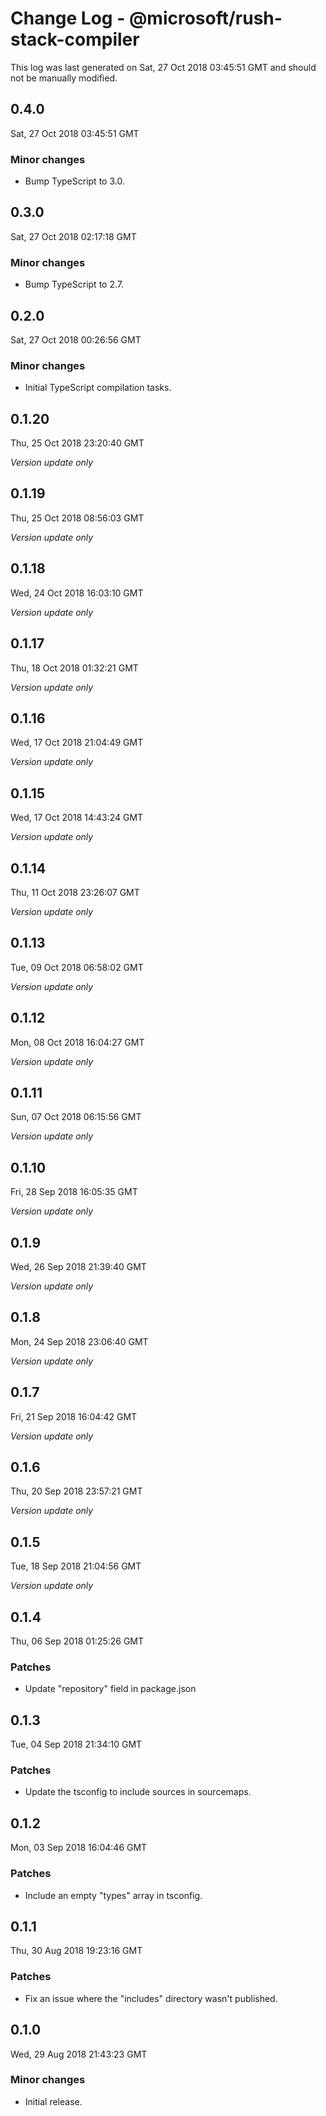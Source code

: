 # Change Log - @microsoft/rush-stack-compiler

This log was last generated on Sat, 27 Oct 2018 03:45:51 GMT and should not be manually modified.

## 0.4.0
Sat, 27 Oct 2018 03:45:51 GMT

### Minor changes

- Bump TypeScript to 3.0.

## 0.3.0
Sat, 27 Oct 2018 02:17:18 GMT

### Minor changes

- Bump TypeScript to 2.7.

## 0.2.0
Sat, 27 Oct 2018 00:26:56 GMT

### Minor changes

- Initial TypeScript compilation tasks.

## 0.1.20
Thu, 25 Oct 2018 23:20:40 GMT

*Version update only*

## 0.1.19
Thu, 25 Oct 2018 08:56:03 GMT

*Version update only*

## 0.1.18
Wed, 24 Oct 2018 16:03:10 GMT

*Version update only*

## 0.1.17
Thu, 18 Oct 2018 01:32:21 GMT

*Version update only*

## 0.1.16
Wed, 17 Oct 2018 21:04:49 GMT

*Version update only*

## 0.1.15
Wed, 17 Oct 2018 14:43:24 GMT

*Version update only*

## 0.1.14
Thu, 11 Oct 2018 23:26:07 GMT

*Version update only*

## 0.1.13
Tue, 09 Oct 2018 06:58:02 GMT

*Version update only*

## 0.1.12
Mon, 08 Oct 2018 16:04:27 GMT

*Version update only*

## 0.1.11
Sun, 07 Oct 2018 06:15:56 GMT

*Version update only*

## 0.1.10
Fri, 28 Sep 2018 16:05:35 GMT

*Version update only*

## 0.1.9
Wed, 26 Sep 2018 21:39:40 GMT

*Version update only*

## 0.1.8
Mon, 24 Sep 2018 23:06:40 GMT

*Version update only*

## 0.1.7
Fri, 21 Sep 2018 16:04:42 GMT

*Version update only*

## 0.1.6
Thu, 20 Sep 2018 23:57:21 GMT

*Version update only*

## 0.1.5
Tue, 18 Sep 2018 21:04:56 GMT

*Version update only*

## 0.1.4
Thu, 06 Sep 2018 01:25:26 GMT

### Patches

- Update "repository" field in package.json

## 0.1.3
Tue, 04 Sep 2018 21:34:10 GMT

### Patches

- Update the tsconfig to include sources in sourcemaps.

## 0.1.2
Mon, 03 Sep 2018 16:04:46 GMT

### Patches

- Include an empty "types" array in tsconfig.

## 0.1.1
Thu, 30 Aug 2018 19:23:16 GMT

### Patches

- Fix an issue where the "includes" directory wasn't published.

## 0.1.0
Wed, 29 Aug 2018 21:43:23 GMT

### Minor changes

- Initial release.

